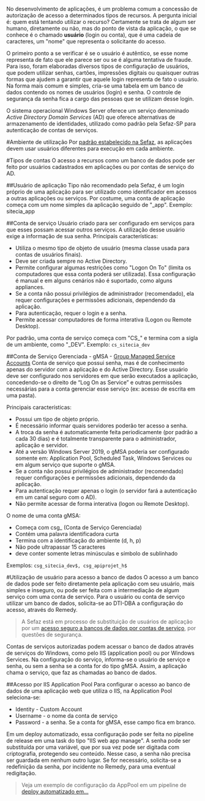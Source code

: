 No desenvolvimento de aplicações, é um problema comum a concessão de autorização de acesso a determinados tipos de recursos. A pergunta inicial é: quem está tentando utilizar o recurso?
Certamente se trata de algum ser humano, diretamente ou não, mas do ponto de vista da aplicação, o que se conhece é o chamado **usuário** (login ou conta), que é uma cadeia de caracteres, um "nome" que representa o solicitante do acesso. 

O primeiro ponto a se verificar é se o usuário é autêntico, se esse nome representa de fato que ele parece ser ou se é alguma tentativa de fraude. Para isso, foram elaboradas diversos tipos de configuração de usuários, que podem utilizar senhas, cartões, impressões digitais ou quaisquer outras formas que ajudem a garantir que aquele login representa de fato o usuário.
Na forma mais comum e simples, cria-se uma tabela em um banco de dados contendo os nomes de usuários (login) e senha. O controle de segurança da senha fica a cargo das pessoas que se utilizam desse login.

O sistema operacional Windows Server oferece um serviço denominado _Active Directory Domain Services_ (AD) que oferece alternativas de armazenamento de identidades, utilizado como padrão pela Sefaz-SP para autenticação de contas de serviços.

#Ambiente de utilização
Por [padrão estabelecido na Sefaz](/Wiki-de-Arquitetura-e-Padrões-do-DTI/Biblioteca/Desenvolvimento/Padrões-de-desenvolvimento), as aplicações devem usar usuários diferentes para execução em cada ambiente.

#Tipos de contas
O acesso a recursos como um banco de dados pode ser feito por usuários cadastrados em aplicações ou por contas de serviço do AD.

##Usuário de aplicação
Tipo não recomendado pela Sefaz, é um login próprio de uma aplicação para ser utilizado como identificador em acessos a outras aplicações ou serviços. 
Por costume, uma conta de aplicação começa com um nome simples da aplicação seguido de "_app".
Exemplo: sitecia_app

##Conta de serviço
Usuário criado para ser configurado em serviços para que esses possam acessar outros serviços. A utilização desse usuário exige a informação de sua senha.
Principais características:
- Utiliza o mesmo tipo de objeto de usuário (mesma classe usada para contas de usuários finais).
- Deve ser criada sempre no Active Directory.
- Permite configurar algumas restrições como "Logon On To" (limita os computadores que essa conta poderá ser utilizada). Essa configuração é manual e em alguns cenários não é suportado, como alguns appliances.
- Se a conta não possui privilégios de administrador (recomendado), ela requer configurações e permissões adicionais, dependendo da aplicação.
- Para autenticação, requer o login e a senha.
- Permite acessar computadores de forma interativa (Logon ou Remote Desktop).

Por padrão, uma conta de serviço começa com "CS_" e termina com a sigla de um ambiente, como "_DEV". 
Exemplo: `cs_sitecia_dev`

##Conta de Serviço Gerenciada - gMSA - [Group Managed Service Accounts](https://docs.microsoft.com/pt-br/windows-server/security/group-managed-service-accounts/group-managed-service-accounts-overview)
Conta de serviço que possui senha, mas é de conhecimento apenas do servidor com a aplicação e do Active Directory. 
Esse usuário deve ser configurado nos servidores em que serão executados a aplicação, concedendo-se o direito de “Log On as Service” e outras permissões necessárias para a conta gerenciar esse serviço (ex: acesso de escrita em uma pasta).

Principais características:
- Possui um tipo de objeto próprio.
- É necessário informar quais servidores poderão ter acesso a senha.
- A troca da senha é automaticamente feita periodicamente (por padrão a cada 30 dias) e é totalmente transparente para o administrador, aplicação e servidor.
- Até a versão Windows Server 2019, o gMSA poderia ser configurado somente em: Application Pool, Scheduled Task, Windows Services ou em algum serviço que suporte o gMSA.
- Se a conta não possui privilégios de administrador (recomendado) requer configurações e permissões adicionais, dependendo da aplicação.
- Para autenticação requer apenas o login (o servidor fará a autenticação em um canal seguro com o AD).
- Não permite acessar de forma interativa (logon ou Remote Desktop).

O nome de uma conta gMSA:
- Começa com csg_ (Conta de Serviço Gerenciada)
- Contém uma palavra identificadora curta
- Termina com a identificação do ambiente (d, h, p)
- Não pode ultrapassar 15 caracteres
- deve conter somente letras minúsculas e símbolo de sublinhado

Exemplos: `csg_sitecia_dev$, csg_apiprojet_h$`

#Utilização de usuário para acesso a banco de dados
O acesso a um banco de dados pode ser feito diretamente pela aplicação com seu usuário, mais simples e inseguro, ou pode ser feita com a intermediação de algum serviço com uma conta de serviço.
Para o usuário ou conta de serviço utilizar um banco de dados, solicita-se ao DTI-DBA a configuração do acesso, através do Remedy.

>A Sefaz está em processo de substituição de usuários de aplicação por um [acesso seguro a bancos de dados por contas de serviço](/Wiki-de-Arquitetura-e-Padrões-do-DTI/Biblioteca/Governança/Acesso-seguro-a-banco-de-dados), por questões de segurança.

Contas de serviços autorizadas podem acessar o banco de dados através de serviços do Windows, como pelo IIS (application pool) ou por Windows Services. Na configuração do serviço, informa-se o usuário de serviço e senha, ou sem a senha se a conta for do tipo gMSA. Assim, a aplicação chama o serviço, que faz as chamadas ao banco de dados.

##Acesso por IIS Application Pool
Para configurar o acesso ao banco de dados de uma aplicação web que utiliza o IIS, na Application Pool seleciona-se:
- Identity - Custom Account
- Username - o nome da conta de serviço
- Password - a senha. Se a conta for gMSA, esse campo fica em branco.

Em um deploy automatizado, essa configuração pode ser feita no pipeline de release em uma task do tipo "IIS web app manage". 
A senha pode ser substituída por uma variável, que por sua vez pode ser digitada com criptografia, protegendo seu conteúdo. Nesse caso, a senha não precisa ser guardada em nenhum outro lugar. Se for necessário, solicita-se a redefinição da senha, por incidente no Remedy, para uma eventual redigitação.

>Veja um exemplo de configuração da AppPool em um pipeline de [deploy automatizado em...](https://ads.intra.fazenda.sp.gov.br/tfs/ADMIN/Aplicacao_Modelo/_release)







